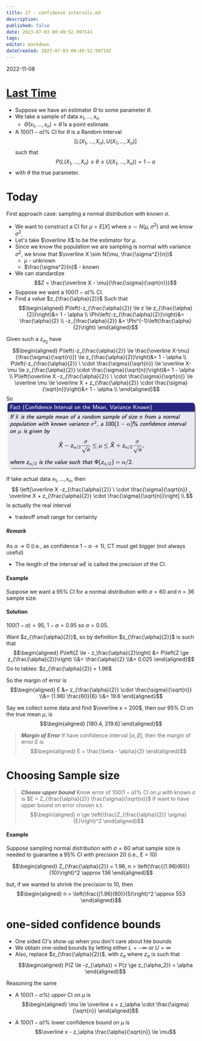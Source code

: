 ```yaml
---
title: 27 - confidence intervals.md
description:
published: false
date: 2023-07-03 00:49:52.997141
tags:
editor: markdown
dateCreated: 2023-07-03 00:49:52.997142
---
```


2022-11-08

# [Last Time](/courses/y2/fall/stats_3y03/lecture_notes/27_-_confidence_intervals.md)
- Suppose we have an estimator $\Theta$ to some parameter $\theta$.
- We take a sample of data $x_1, \dots, x_n$
    - $\hat \Theta(x_1, \dots, x_n) = \hat \theta$ is a point estimate.
- A $100(1 - \alpha)\%$ CI for $\theta$ is a Random Interval
$$[L(X_1, \dots, X_n), U(X_1, \dots, X_n)]$$ such that
$$P(L(X_1, \dots, X_n) \le \theta \le U(X_1, \dots, X_n)) = 1 - \alpha$$
- with $\theta$ the true parameter.

# Today
First approach case: sampling a normal distribution with known $\sigma$.
- We want to construct a CI for $\mu = E[X]$  where $x \sim N(\mu, \sigma^2)$ and we know $\sigma^2$.
- Let's take $\overline X$ to be the estimator for $\mu$.
- Since we know the population we are sampling is normal with variance $\sigma^2$, we know that $\overline X \sim N(\mu, \frac{\sigma^2}{n})$
    - $\mu$ - unknown
    - $\frac{\sigma^2}{n}$ - known
- We can standardize
$$Z = \frac{\overline X - \mu}{\frac{\sigma}{\sqrt{n}}}$$
- Suppose we want a $100(1 - \alpha)\%$ CI.
- Find a value $z_{\frac{\alpha}{2}}$ Such that
$$\begin{aligned}
    P\left(-z_{\frac{\alpha}{2}} \le z \le z_{\frac{\alpha}{2}}\right)&= 1 - \alpha \\
    \Phi\left(-z_{\frac{\alpha}{2}}\right)&= \frac{\alpha}{2} \\
    -z_{\frac{\alpha}{2}} &= \Phi^{-1}\left(\frac{\alpha}{2}\right)
\end{aligned}$$

Given such a $z_{\alpha_2}$ have
$$\begin{aligned}
    P\left(-z_{\frac{\alpha}{2}} \le \frac{\overline X-\mu}{\frac{\sigma}{\sqrt{n}}} \le z_{\frac{\alpha}{2}}\right)&= 1 - \alpha \\
    P\left(-z_{\frac{\alpha}{2}} \ \cdot \frac{\sigma}{\sqrt{n}} \le \overline X-\mu \le z_{\frac{\alpha}{2}} \cdot \frac{\sigma}{\sqrt{n}}\right)&= 1 - \alpha \\
    P\left(\overline X -z_{\frac{\alpha}{2}} \ \cdot \frac{\sigma}{\sqrt{n}} \le \overline \mu \le \overline X + z_{\frac{\alpha}{2}} \cdot \frac{\sigma}{\sqrt{n}}\right)&= 1 - \alpha \\
\end{aligned}$$
So
![](/images/20221120121614.png)

If take actual data $x_1, \dots, x_n$, then
$$
    \left[\overline X -z_{\frac{\alpha}{2}} \ \cdot \frac{\sigma}{\sqrt{n}} , \overline X + z_{\frac{\alpha}{2}} \cdot \frac{\sigma}{\sqrt{n}}\right] \\
$$
Is actually the real interval
- tradeoff small range for certainty

##### Remark
As $\alpha \to 0$ (i.e., as confidence $1 - \alpha \to 1$), CT must get bigger (not always useful)
- The length of the interval $wE$ is called the precision of the CI.

#### Example
Suppose we want a $95\%$ CI for a normal distribution with $\sigma = 60$ and n = 36 sample size.

#### Solution
$100(1 - \alpha) = 95$, $1 - \alpha = 0.95$ so $\alpha = 0.05$.

Want $z_{\frac{\alpha}{2}}$, so by definition $z_{\frac{\alpha}{2}}$ is such that
$$\begin{aligned}
    P\left(Z \le - z_\frac{\alpha}{2}\right) &= P\left(Z \ge z_{\frac{\alpha}{2}}\right)
    \\&= \frac{\alpha}{2} 
    \\&= 0.025
\end{aligned}$$
Go to tables: $z_{\frac{\alpha}{2}} = 1.96$

So the margin of error is
$$\begin{aligned}
    E &= z_{\frac{\alpha}{2}} \cdot \frac{\sigma}{\sqrt{n}}
    \\&=
        (1.96) \frac{60}{6}
    \\&=
        19.6
\end{aligned}$$

Say we collect some data and find $\overline x = 200$, then our $95\%$ CI on the true mean $\mu$, is
$$\begin{aligned}
    [180.4, 219.6]
\end{aligned}$$

> ***Margin of Error***
> If have confidence interval $[\alpha, \beta]$, then the margin of error $E$ is
> $$\begin{aligned}
>     E = \frac{\beta - \alpha}{2}
> \end{aligned}$$


# Choosing Sample size
> ***Choose upper bound***
> Know error of $100(1 - \alpha)\%$ CI on $\mu$ with known $\sigma$ is $E = Z_{\frac{\alpha}{2}} \frac{\sigma}{\sqrt{n}}$
> If want to have upper bound on error chosen s.t.
> $$\begin{aligned}
>     n \ge \left(\frac{Z_{\frac{\alpha}{2}} \sigma}{E}\right)^2
> \end{aligned}$$

#### Example
Suppose sampling normal distribution with $\sigma = 60$ what sample size is needed to guarantee a $95\%$ CI with precision 20 (i.e., E = 10)

$$\begin{aligned}
    Z_{\frac{\alpha}{2}} = 1.96, n > \left(\frac{(1.96)(60)}{10}\right)^2 \approx 136
\end{aligned}$$

but, if we wanted to shrink the precision to 10, then
$$\begin{aligned}
    n > 
     \left(\frac{(1.96)(60)}{5}\right)^2 \approx 553
\end{aligned}$$

# one-sided confidence bounds
- One sided CI's show up when you don't care about hte bounds
- We obtain one-sided bounds by letting either $L = -\infty$ or $U = \infty$
- Also, replace $z_{\frac{\alpha}{2}}$, with $z_\alpha$ where $z_\alpha$ is such that
$$\begin{aligned}
    P(Z \le -z_{\alpha}) = P(z \ge z_{\alpha_2}) = \alpha
\end{aligned}$$

Reasoning the same
- A $100(1 - \alpha\%)$ *upper* CI on $\mu$ is
$$\begin{aligned}
    \mu \le \overline x + z_\alpha \cdot \frac{\sigma}{\sqrt{n}}
\end{aligned}$$

- A $100(1 - \alpha)\%$ lower confidence bound on $\mu$ is
$$\overline x - z_\alpha \frac{\alpha}{\sqrt{n}} \le \mu$$
